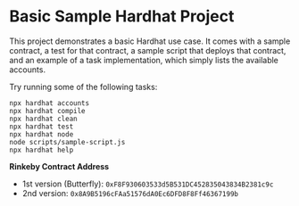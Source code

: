 # Basic Sample Hardhat Project

This project demonstrates a basic Hardhat use case. It comes with a sample contract, a test for that contract, a sample script that deploys that contract, and an example of a task implementation, which simply lists the available accounts.

Try running some of the following tasks:

```shell
npx hardhat accounts
npx hardhat compile
npx hardhat clean
npx hardhat test
npx hardhat node
node scripts/sample-script.js
npx hardhat help
```

**Rinkeby Contract Address**

- 1st version (Butterfly): `0xF8F930603533d5B531DC452835043834B2381c9c`
- 2nd version: `0x8A9B5196cFAa51576dA0Ec6DFD8F8Ff46367199b`
